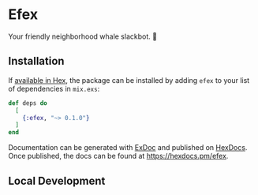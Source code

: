 # Efex

Your friendly neighborhood whale slackbot. 🐳

## Installation

If [available in Hex](https://hex.pm/docs/publish), the package can be installed
by adding `efex` to your list of dependencies in `mix.exs`:

```elixir
def deps do
  [
    {:efex, "~> 0.1.0"}
  ]
end
```

Documentation can be generated with [ExDoc](https://github.com/elixir-lang/ex_doc)
and published on [HexDocs](https://hexdocs.pm). Once published, the docs can
be found at <https://hexdocs.pm/efex>.

## Local Development